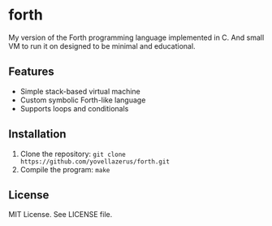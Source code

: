 # forth
My version of the Forth programming language implemented in C.
And small VM to run it on designed to be minimal and educational.

## Features
- Simple stack-based virtual machine
- Custom symbolic Forth-like language
- Supports loops and conditionals

## Installation
1. Clone the repository: `git clone https://github.com/yovellazerus/forth.git`
2. Compile the program: `make`

## License
MIT License. See LICENSE file.
